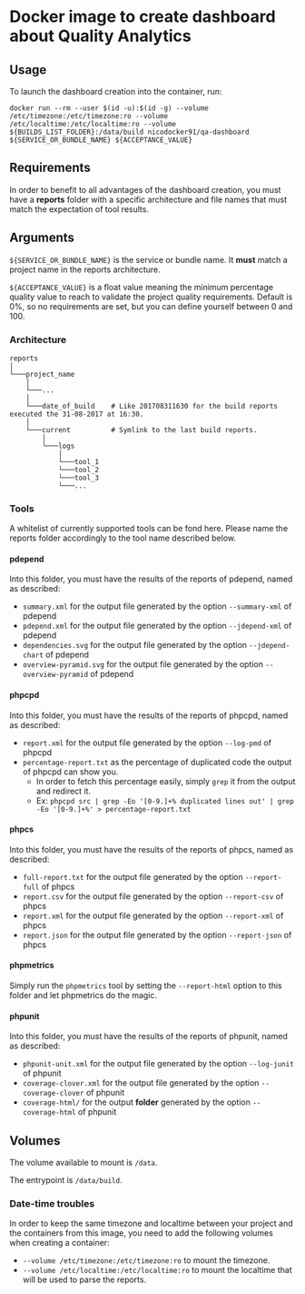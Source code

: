 Docker image to create dashboard about Quality Analytics
========================================================

## Usage

To launch the dashboard creation into the container, run:

    docker run --rm --user $(id -u):$(id -g) --volume /etc/timezone:/etc/timezone:ro --volume /etc/localtime:/etc/localtime:ro --volume ${BUILDS_LIST_FOLDER}:/data/build nicodocker91/qa-dashboard ${SERVICE_OR_BUNDLE_NAME} ${ACCEPTANCE_VALUE}

## Requirements

In order to benefit to all advantages of the dashboard creation, you must have a **reports** folder with a specific architecture and file names that must match the expectation of tool results.

## Arguments

`${SERVICE_OR_BUNDLE_NAME}` is the service or bundle name. It **must** match a project name in the reports architecture.

`${ACCEPTANCE_VALUE}` is a float value meaning the minimum percentage quality value to reach to validate the project quality requirements.
Default is 0%, so no requirements are set, but you can define yourself between 0 and 100.


### Architecture

```
reports
│
└───project_name
    │
    └───...
    │
    └───date_of_build    # Like 201708311630 for the build reports executed the 31-08-2017 at 16:30.
    │
    └───current          # Symlink to the last build reports.
        │   
        └───logs
            │
            └───tool_1
            └───tool_2
            └───tool_3
            └───...    
```

### Tools

A whitelist of currently supported tools can be fond here. Please name the reports folder accordingly to the tool name described below.

#### pdepend

Into this folder, you must have the results of the reports of pdepend, named as described:

- `summary.xml` for the output file generated by the option `--summary-xml` of pdepend
- `pdepend.xml` for the output file generated by the option `--jdepend-xml` of pdepend
- `dependencies.svg` for the output file generated by the option `--jdepend-chart` of pdepend
- `overview-pyramid.svg` for the output file generated by the option `--overview-pyramid` of pdepend

#### phpcpd

Into this folder, you must have the results of the reports of phpcpd, named as described:

- `report.xml` for the output file generated by the option `--log-pmd` of phpcpd
- `percentage-report.txt` as the percentage of duplicated code the output of phpcpd can show you.
  - In order to fetch this percentage easily, simply `grep` it from the output and redirect it.
  - Ex: `phpcpd src | grep -Eo '[0-9.]+% duplicated lines out' | grep -Eo '[0-9.]+%' > percentage-report.txt`

#### phpcs

Into this folder, you must have the results of the reports of phpcs, named as described:

- `full-report.txt` for the output file generated by the option `--report-full` of phpcs
- `report.csv` for the output file generated by the option `--report-csv` of phpcs
- `report.xml` for the output file generated by the option `--report-xml` of phpcs
- `report.json` for the output file generated by the option `--report-json` of phpcs

#### phpmetrics

Simply run the `phpmetrics` tool by setting the `--report-html` option to this folder and let phpmetrics do the magic.

#### phpunit

Into this folder, you must have the results of the reports of phpunit, named as described:

- `phpunit-unit.xml` for the output file generated by the option `--log-junit` of phpunit
- `coverage-clover.xml` for the output file generated by the option `--coverage-clover` of phpunit
- `coverage-html/` for the output **folder** generated by the option `--coverage-html` of phpunit

## Volumes

The volume available to mount is `/data`.

The entrypoint is `/data/build`.

### Date-time troubles

In order to keep the same timezone and localtime between your project and the containers from this image, you need to add the following volumes when creating a container:

- `--volume /etc/timezone:/etc/timezone:ro` to mount the timezone.
- `--volume /etc/localtime:/etc/localtime:ro` to mount the localtime that will be used to parse the reports.


